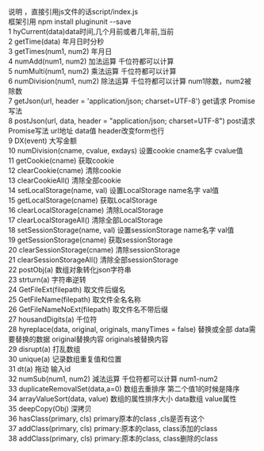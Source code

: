 说明 ，直接引用js文件的话script/index.js   
 框架引用 npm install pluginunit --save  
1   hyCurrent(data)data时间,几个月前或者几年前,当前  
2   getTime(data) 年月日时分秒  
3   getTimes(num1, num2) 年月日  
4   numAdd(num1, num2) 加法运算 千位符都可以计算  
5   numMulti(num1, num2) 乘法运算 千位符都可以计算  
6   numDivision(num1, num2) 除法运算 千位符都可以计算  num1除数，num2被除数  
7   getJson(url, header = 'application/json; charset=UTF-8') get请求 Promise写法     
8   postJson(url, data, header = "application/json; charset=UTF-8")  post请求 Promise写法  url地址 data值 header改变form也行   
9   DX(event) 大写金额   
10  numDivision(cname, cvalue, exdays) 设置cookie cname名字 cvalue值  
11  getCookie(cname) 获取cookie   
12  clearCookie(cname) 清除cookie   
13  clearCookieAll() 清除全部cookie   
14  setLocalStorage(name, val) 设置LocalStorage   name名字 val值   
15  getLocalStorage(cname) 获取LocalStorage   
16  clearLocalStorage(cname) 清除LocalStorage   
17  clearLocalStorageAll() 清除全部LocalStorage   
18  setSessionStorage(name, val) 设置sessionStorage  name名字 val值  
19  getSessionStorage(cname) 获取sessionStorage   
20  clearSessionStorage(cname) 清除sessionStorage   
21  clearSessionStorageAll() 清除全部sessionStorage   
22  postObj(a) 数组对象转化json字符串   
23  strturn(a) 字符串逆转   
24  GetFileExt(filepath) 取文件后缀名   
25  GetFileName(filepath) 取文件全名名称    
26  GetFileNameNoExt(filepath) 取文件名不带后缀    
27  housandDigits(a) 千位符   
28  hyreplace(data, original, originals, manyTimes = false) 替换或全部   data需要替换的数据 original替换内容 originals被替换内容   
29  disrupt(a) 打乱数组    
30  unique(a) 记录数组重复值和位置    
31  dt(a) 拖动 输入id   
32  numSub(num1, num2) 減法运算 千位符都可以计算  num1-num2   
33  duplicateRemovalSet(data,a=0) 数组去重排序 第二个值1的时候是降序   
34  arrayValueSort(data, value) 数组的属性排序大小  data数组 value属性  
35  deepCopy(Obj) 深拷贝   
36  hasClass(primary, cls)  primary原本的class ,cls是否有这个   
37  addClass(primary, cls)  primary:原本的class, class添加的class   
38  addClass(primary, cls)  primary:原本的class, class删除的class   